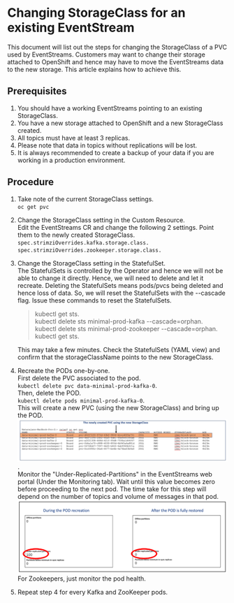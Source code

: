 # Changing StorageClass for an existing EventStream

This document will list out the steps for changing the StorageClass of a PVC used by EventStreams. Customers may want to change their storage attached to OpenShift and hence may have to move the EventStreams data to the new storage. This article explains how to achieve this. 

## Prerequisites
1. You should have a working EventStreams pointing to an existing StorageClass. 
2. You have a new storage attached to OpenShift and a new StorageClass created.
3. All topics must have at least 3 replicas. 
4. Please note that data in topics without replications will be lost.
5. It is always recommended to create a backup of your data if you are working in a production environment. 


## Procedure
1. Take note of the current StorageClass settings.    
 	`oc get pvc`
2. Change the StorageClass setting in the Custom Resource.      
	Edit the EventStreams CR and change the following 2 settings. Point them to the newly created StorageClass.   
	`spec.strimziOverrides.kafka.storage.class.`  
	`spec.strimziOverrides.zookeeper.storage.class.`  
3. Change the StorageClass setting in the StatefulSet.   
	The StatefulSets is controlled by the Operator and hence we will not be able to change it directly. Hence, we will need to delete and let it recreate. Deleting the StatefulSets means pods/pvcs being deleted and hence loss of data. So, we will reset the StatefulSets with the --cascade flag. Issue these commands to reset the StatefulSets.   
	
	> kubectl get sts.  
	> kubectl delete sts minimal-prod-kafka --cascade=orphan.  
	> kubectl delete sts minimal-prod-zookeeper --cascade=orphan.  
	> kubectl get sts.  
	
	This may take a few minutes. Check the StatefulSets (YAML view) and confirm that the storageClassName points to the new StorageClass. 
4. Recreate the PODs one-by-one.   
	First delete the PVC associated to the pod.   
	`kubectl delete pvc data-minimal-prod-kafka-0`.  
	Then, delete the POD.    
	`kubectl delete pods minimal-prod-kafka-0`.  
	This will create a new PVC (using the new StorageClass) and bring up the POD. 
	![](images/2.jpg).  
	Monitor the "Under-Replicated-Partitions" in the EventStreams web portal (Under the Monitoring tab).  Wait until this value becomes zero before proceeding to the next pod. The time take for this step will depend on the number of topics and volume of messages in that pod.    
	![](images/1.jpg)  
	For Zookeepers, just monitor the pod health.   
5. Repeat step 4 for every Kafka and ZooKeeper pods. 